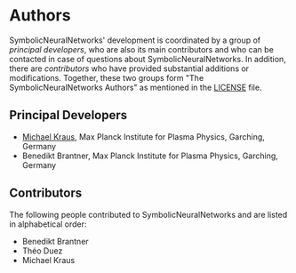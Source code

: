 # Authors

SymbolicNeuralNetworks' development is coordinated by a group of *principal developers*, who are also its main contributors and who can be contacted in case of questions about SymbolicNeuralNetworks. In addition, there are *contributors* who have provided substantial additions or modifications. Together, these two groups form "The SymbolicNeuralNetworks Authors" as mentioned in the [LICENSE](LICENSE.md) file.

## Principal Developers

* [Michael Kraus](https://www.michael-kraus.org/),
  Max Planck Institute for Plasma Physics, Garching, Germany
* Benedikt Brantner,
  Max Planck Institute for Plasma Physics, Garching, Germany
  
## Contributors

The following people contributed to SymbolicNeuralNetworks and are listed in alphabetical order:

* Benedikt Brantner
* Théo Duez
* Michael Kraus
